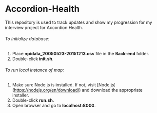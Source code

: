 # Accordion-Health

This repository is used to track updates and show my progression for my interview project for Accordion Health.

###### To initialize database:

1. Place **npidata_20050523-20151213.csv** file in the **Back-end** folder.
2. Double-click **init.sh**.

###### To run local instance of map:

1. Make sure Node.js is installed.  If not, visit [Node.js] (https://nodejs.org/en/download/) and download the appropriate installer.
1. Double-click **run.sh**.
2. Open browser and go to **localhost:8000**.